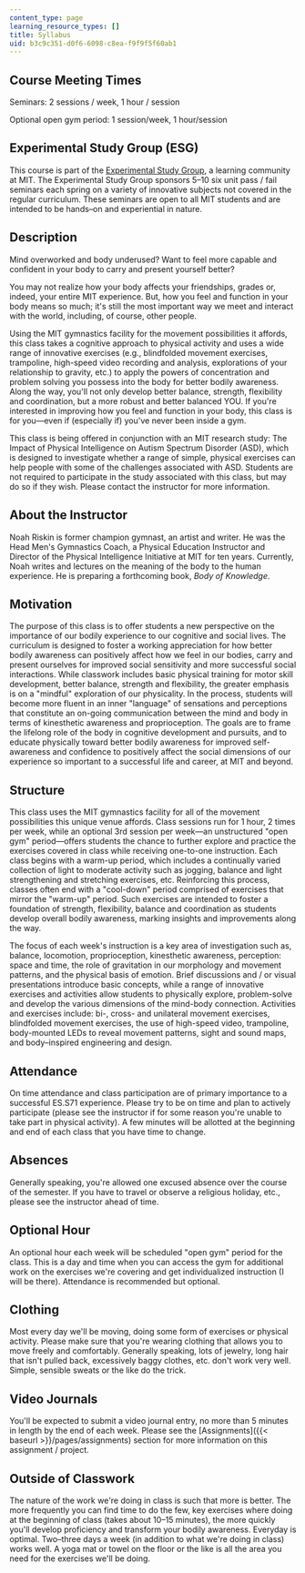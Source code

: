 ```yaml
---
content_type: page
learning_resource_types: []
title: Syllabus
uid: b3c9c351-d0f6-6098-c8ea-f9f9f5f60ab1
---
```


Course Meeting Times
--------------------

Seminars: 2 sessions / week, 1 hour / session

Optional open gym period: 1 session/week, 1 hour/session

Experimental Study Group (ESG)
------------------------------

This course is part of the [Experimental Study Group](http://esg.mit.edu/), a learning community at MIT. The Experimental Study Group sponsors 5–10 six unit pass / fail seminars each spring on a variety of innovative subjects not covered in the regular curriculum. These seminars are open to all MIT students and are intended to be hands–on and experiential in nature.

Description
-----------

Mind overworked and body underused? Want to feel more capable and confident in your body to carry and present yourself better?  
  
You may not realize how your body affects your friendships, grades or, indeed, your entire MIT experience. But, how you feel and function in your body means so much; it's still the most important way we meet and interact with the world, including, of course, other people.  
  
Using the MIT gymnastics facility for the movement possibilities it affords, this class takes a cognitive approach to physical activity and uses a wide range of innovative exercises (e.g., blindfolded movement exercises, trampoline, high-speed video recording and analysis, explorations of your relationship to gravity, etc.) to apply the powers of concentration and problem solving you possess into the body for better bodily awareness. Along the way, you'll not only develop better balance, strength, flexibility and coordination, but a more robust and better balanced YOU. If you're interested in improving how you feel and function in your body, this class is for you—even if (especially if) you've never been inside a gym.  
  
This class is being offered in conjunction with an MIT research study: The Impact of Physical Intelligence on Autism Spectrum Disorder (ASD), which is designed to investigate whether a range of simple, physical exercises can help people with some of the challenges associated with ASD. Students are not required to participate in the study associated with this class, but may do so if they wish. Please contact the instructor for more information.

About the Instructor
--------------------

Noah Riskin is former champion gymnast, an artist and writer. He was the Head Men's Gymnastics Coach, a Physical Education Instructor and Director of the Physical Intelligence Initiative at MIT for ten years. Currently, Noah writes and lectures on the meaning of the body to the human experience. He is preparing a forthcoming book, _Body of Knowledge_.

Motivation
----------

The purpose of this class is to offer students a new perspective on the importance of our bodily experience to our cognitive and social lives. The curriculum is designed to foster a working appreciation for how better bodily awareness can positively affect how we feel in our bodies, carry and present ourselves for improved social sensitivity and more successful social interactions. While classwork includes basic physical training for motor skill development, better balance, strength and flexibility, the greater emphasis is on a "mindful" exploration of our physicality. In the process, students will become more fluent in an inner "language" of sensations and perceptions that constitute an on-going communication between the mind and body in terms of kinesthetic awareness and proprioception. The goals are to frame the lifelong role of the body in cognitive development and pursuits, and to educate physically toward better bodily awareness for improved self-awareness and confidence to positively affect the social dimensions of our experience so important to a successful life and career, at MIT and beyond.

Structure
---------

This class uses the MIT gymnastics facility for all of the movement possibilities this unique venue affords. Class sessions run for 1 hour, 2 times per week, while an optional 3rd session per week—an unstructured "open gym" period—offers students the chance to further explore and practice the exercises covered in class while receiving one-to-one instruction. Each class begins with a warm-up period, which includes a continually varied collection of light to moderate activity such as jogging, balance and light strengthening and stretching exercises, etc. Reinforcing this process, classes often end with a "cool-down" period comprised of exercises that mirror the "warm-up" period. Such exercises are intended to foster a foundation of strength, flexibility, balance and coordination as students develop overall bodily awareness, marking insights and improvements along the way.

The focus of each week's instruction is a key area of investigation such as, balance, locomotion, proprioception, kinesthetic awareness, perception: space and time, the role of gravitation in our morphology and movement patterns, and the physical basis of emotion. Brief discussions and / or visual presentations introduce basic concepts, while a range of innovative exercises and activities allow students to physically explore, problem-solve and develop the various dimensions of the mind-body connection. Activities and exercises include: bi-, cross- and unilateral movement exercises, blindfolded movement exercises, the use of high-speed video, trampoline, body-mounted LEDs to reveal movement patterns, sight and sound maps, and body–inspired engineering and design.

Attendance
----------

On time attendance and class participation are of primary importance to a successful ES.S71 experience. Please try to be on time and plan to actively participate (please see the instructor if for some reason you're unable to take part in physical activity). A few minutes will be allotted at the beginning and end of each class that you have time to change.

Absences
--------

Generally speaking, you're allowed one excused absence over the course of the semester. If you have to travel or observe a religious holiday, etc., please see the instructor ahead of time.

Optional Hour
-------------

An optional hour each week will be scheduled "open gym" period for the class. This is a day and time when you can access the gym for additional work on the exercises we're covering and get individualized instruction (I will be there). Attendance is recommended but optional.

Clothing
--------

Most every day we'll be moving, doing some form of exercises or physical activity. Please make sure that you're wearing clothing that allows you to move freely and comfortably. Generally speaking, lots of jewelry, long hair that isn't pulled back, excessively baggy clothes, etc. don't work very well. Simple, sensible sweats or the like do the trick.

Video Journals
--------------

You'll be expected to submit a video journal entry, no more than 5 minutes in length by the end of each week. Please see the [Assignments]({{< baseurl >}}/pages/assignments) section for more information on this assignment / project.

Outside of Classwork
--------------------

The nature of the work we're doing in class is such that more is better. The more frequently you can find time to do the few, key exercises where doing at the beginning of class (takes about 10–15 minutes), the more quickly you'll develop proficiency and transform your bodily awareness. Everyday is optimal. Two–three days a week (in addition to what we're doing in class) works well. A yoga mat or towel on the floor or the like is all the area you need for the exercises we'll be doing.